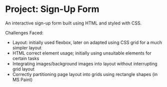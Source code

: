 # Project: Sign-Up Form
An interactive sign-up form built using HTML and styled with CSS.

Challenges Faced:
- Layout: initially used flexbox, later on adapted using CSS grid for a much simpler layout
- HTML correct element usage; initially using unsuitable elements for certain tasks
- Integrating images/background images into layout without interrupting grid layout
- Correctly partitioning page layout into grids using rectangle shapes (in MS Paint)
